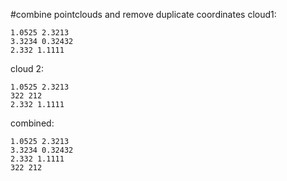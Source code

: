 #combine pointclouds and remove duplicate coordinates
cloud1:

    1.0525 2.3213
    3.3234 0.32432
    2.332 1.1111

cloud 2:

    1.0525 2.3213
    322 212
    2.332 1.1111

combined:

    1.0525 2.3213 
    3.3234 0.32432 
    2.332 1.1111 
    322 212 
